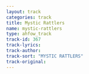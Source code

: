 ```yaml
---
layout: track
categories: track
title: Mystic Rattlers
name: mystic-rattlers
type: ahfow_track
track-id: 367
track-lyrics: 
track-author: 
track-sort: "MYSTIC RATTLERS"
track-original: 
---
```

